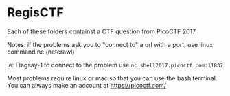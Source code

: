 # RegisCTF
Each of these folders containst a CTF question from PicoCTF 2017

Notes: if the problems ask you to "connect to" a url with a port, use linux command nc (netcrawl)

ie: Flagsay-1 to connect to the problem use ```nc shell2017.picoctf.com:11837```

Most problems require linux or mac so that you can use the bash terminal. You can always make an account at https://picoctf.com/
